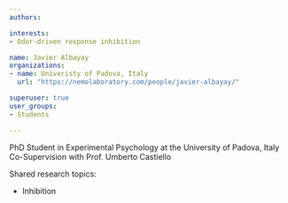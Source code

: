 ```yaml
---
authors:

interests:
- Odor-driven response inhibition

name: Javier Albayay
organizations:
- name: Univeristy of Padova, Italy
  url: "https://nemolaboratory.com/people/javier-albayay/"

superuser: true
user_groups:
- Students

---
```

PhD Student in Experimental Psychology at the University of Padova, Italy
Co-Supervision with Prof. Umberto Castiello

Shared research topics:

- Inhibition

